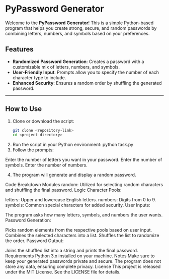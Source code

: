 # PyPassword Generator

Welcome to the **PyPassword Generator**! This is a simple Python-based program that helps you create strong, secure, and random passwords by combining letters, numbers, and symbols based on your preferences.

## Features

- **Randomized Password Generation**: Creates a password with a customizable mix of letters, numbers, and symbols.
- **User-Friendly Input**: Prompts allow you to specify the number of each character type to include.
- **Enhanced Security**: Ensures a random order by shuffling the generated password.

---

## How to Use

1. Clone or download the script:
   ```bash
   git clone <repository-link>
   cd <project-directory>
2. Run the script in your Python environment:
   python task.py
3. Follow the prompts:

Enter the number of letters you want in your password.
Enter the number of symbols.
Enter the number of numbers.

4. The program will generate and display a random password.

Code Breakdown
Modules
random: Utilized for selecting random characters and shuffling the final password.
Logic
Character Pools:

letters: Upper and lowercase English letters.
numbers: Digits from 0 to 9.
symbols: Common special characters for added security.
User Inputs:

The program asks how many letters, symbols, and numbers the user wants.
Password Generation:

Picks random elements from the respective pools based on user input.
Combines the selected characters into a list.
Shuffles the list to randomize the order.
Password Output:

Joins the shuffled list into a string and prints the final password.
Requirements
Python 3.x installed on your machine.
Notes
Make sure to keep your generated passwords private and secure.
The program does not store any data, ensuring complete privacy.
License
This project is released under the MIT License. See the LICENSE file for details.
